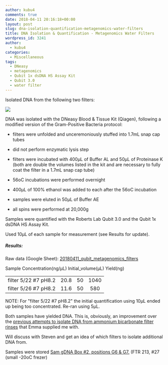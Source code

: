 ```yaml
---
author: kubu4
comments: true
date: 2018-04-11 20:16:18+00:00
layout: post
slug: dna-isolation-quantification-metagenomics-water-filters
title: DNA Isolation & Quantification - Metagenomics Water Filters
wordpress_id: 3241
author:
  - kubu4
categories:
  - Miscellaneous
tags:
  - DNeasy
  - metagenomics
  - Qubit 1x dsDNA HS Assay Kit
  - Qubit 3.0
  - water filter
---
```


Isolated DNA from the following two filters:

![](http://owl.fish.washington.edu/Athaliana/20180411_metagenome_filters.jpg)

DNA was isolated with the DNeasy Blood & Tissue Kit (Qiagen), following a modified version of the Gram-Positive Bacteria protocol:





  * filters were unfolded and unceremoniously stuffed into 1.7mL snap cap tubes


  * did not perform enzymatic lysis step


  * filters were incubated with 400μL of Buffer AL and 50μL of Proteinase K (both are double the volumes listed in the kit and are necessary to fully coat the filter in a 1.7mL snap cap tube)


  * 56oC incubations were performed overnight


  * 400μL of 100% ethanol was added to each after the 56oC incubation


  * samples were eluted in 50μL of Buffer AE


  * all spins were performed at 20,000g



Samples were quantified with the Roberts Lab Qubit 3.0 and the Qubit 1x dsDNA HS Assay Kit.

Used 10μL of each sample for measurement (see Results for update).



##### Results:



Raw data (Google Sheet): [20180411_qubit_metagenomics_filters](https://docs.google.com/spreadsheets/d/1XhDeaiuDhYwRASOfXpE_7hf6CbAtZ2xv4eAJrJjasTU/edit?usp=sharing)

<table >

<tr >
  Sample
  Concentration(ng/μL)
  Initial_volume(μL)
  Yield(ng)
</tr>

<tbody >
<tr >
  
<td align="left" >filter 5/22 #7 pH8.2
</td>
  
<td align="center" >20.8
</td>
  
<td align="center" >50
</td>
  
<td align="center" >1040
</td>
</tr>
<tr >
  
<td align="left" >filter 5/26 #7 pH8.2
</td>
  
<td align="center" >11.6
</td>
  
<td align="center" >50
</td>
  
<td align="center" >580
</td>
</tr>
</tbody>
</table>

NOTE: For "filter 5/22 #7 pH8.2" the initial quantification using 10μL ended up being too concentrated. Re-ran using 5μL.

Both samples have yielded DNA. This is, obviously, an improvement over the [previous attempts to isolate DNA from ammonium bicarbonate filter rinses](2018/04/03/dna-isolation-quantification-geoduck-larvae-metagenome-filter-rinses-2.html) that Emma supplied me with.

Will discuss with Steven and get an idea of which filters to isolate additional DNA from.

Samples were stored [Sam gDNA Box #2, positions G6 & G7.](https://docs.google.com/spreadsheets/d/1SWzKMKh7LBOgTfvEhJamE6pZFsTpRXY7otzXUC5fZSM/edit?usp=sharing) (FTR 213, #27 (small -20oC frezer)
